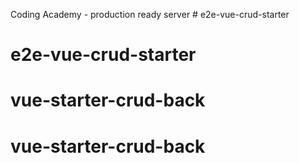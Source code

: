 Coding Academy - production ready server # e2e-vue-crud-starter
# e2e-vue-crud-starter
# vue-starter-crud-back
# vue-starter-crud-back
